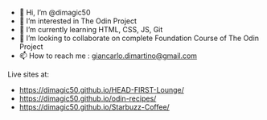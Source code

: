 - 👋 Hi, I’m @dimagic50
- 👀 I’m interested in The Odin Project
- 🌱 I’m currently learning HTML, CSS, JS, Git
- 💞️ I’m looking to collaborate on complete Foundation Course of The Odin Project
- 📫 How to reach me : giancarlo.dimartino@gmail.com

Live sites at:
- https://dimagic50.github.io/HEAD-FIRST-Lounge/
- https://dimagic50.github.io/odin-recipes/
- https://dimagic50.github.io/Starbuzz-Coffee/

<!---
dimagic50/dimagic50 is a ✨ special ✨ repository because its `README.md` (this file) appears on your GitHub profile.
You can click the Preview link to take a look at your changes.
--->
